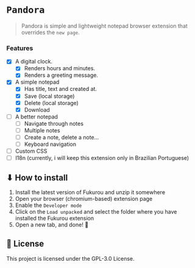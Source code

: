 # `Pandora`

> Pandora is simple and lightweight notepad browser extension that overrides the `new page`.

### Features

- [x] A digital clock.
  - [x] Renders hours and minutes.
  - [x] Renders a greeting message.
- [x] A simple notepad
  - [x] Has title, text and created at.
  - [x] Save (local storage)
  - [x] Delete (local storage)
  - [x] Download
- [ ] A better notepad
  - [ ] Navigate through notes
  - [ ] Multiple notes
  - [ ] Create a note, delete a note...
  - [ ] Keyboard navigation
- [ ] Custom CSS
- [ ] I18n (currently, i will keep this extension only in Brazilian Portuguese)

## ⬇ How to install

1. Install the latest version of Fukurou and unzip it somewhere
2. Open your browser (chromium-based) extension page
3. Enable the `Developer mode`
4. Click on the `Load unpacked` and select the folder where you have installed the Fukurou extension
5. Open a new tab, and done! 🎉

## 📝 License

This project is licensed under the GPL-3.0 License.
